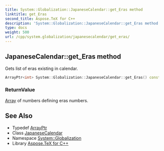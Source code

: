 ```yaml
---
title: System::Globalization::JapaneseCalendar::get_Eras method
linktitle: get_Eras
second_title: Aspose.TeX for C++
description: 'System::Globalization::JapaneseCalendar::get_Eras method. Gets list of eras existing in calendar in C++.'
type: docs
weight: 500
url: /cpp/system.globalization/japanesecalendar/get_eras/
---
```

## JapaneseCalendar::get_Eras method


Gets list of eras existing in calendar.

```cpp
ArrayPtr<int> System::Globalization::JapaneseCalendar::get_Eras() const override
```


### ReturnValue

[Array](../../../system/array/) of numbers defining eras numbers.

## See Also

* Typedef [ArrayPtr](../../../system/arrayptr/)
* Class [JapaneseCalendar](../)
* Namespace [System::Globalization](../../)
* Library [Aspose.TeX for C++](../../../)
